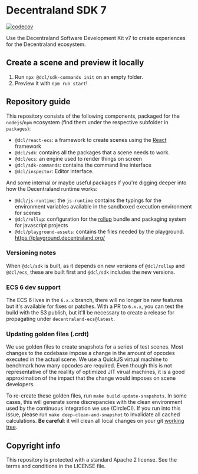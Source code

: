 # Decentraland SDK 7

[![codecov](https://codecov.io/gh/decentraland/js-sdk-toolchain/branch/main/graph/badge.svg?token=F7J331CGP6)](https://codecov.io/gh/decentraland/js-sdk-toolchain)

Use the Decentraland Software Development Kit v7 to create experiences for the Decentraland ecosystem.

## Create a scene and preview it locally

1. Run `npx @dcl/sdk-commands init` on an empty folder.
2. Preview it with `npm run start`!

## Repository guide

This repository consists of the following components, packaged for the `nodejs`/`npm` ecosystem (find them under the respective subfolder in `packages`):
* `@dcl/react-ecs`: a framework to create scenes using the [React](https://reactjs.org) framework
* `@dcl/sdk`: contains all the packages that a scene needs to work.
* `@dcl/ecs`: an engine used to render things on screen
* `@dcl/sdk-commands`: contains the command line interface
* `@dcl/inspector`: Editor interface.

And some internal or maybe useful packages if you're digging deeper into how the Decentraland runtime works:
* `@dcl/js-runtime`: the `js-runtime` contains the typings for the environment variables available in the sandboxed execution environment for scenes
* `@dcl/rollup`: configuration for the [rollup](https://rollupjs.org/) bundle and packaging system for javascript projects
* `@dcl/playground-assets`: contains the files needed by the playground. https://playground.decentraland.org/


### Versioning notes

When `@dcl/sdk` is built, as it depends on new versions of `@dcl/rollup` and `@dcl/ecs`, these are built first and `@dcl/sdk` includes the new versions.

### ECS 6 dev support
The ECS 6 lives in the `6.x.x` branch, there will no longer be new features but it's available for fixes or patches.
With a PR to `6.x.x`, you can test the build with the S3 publish, but it'll be necessary to create a release for propagating under `decentraland-ecs@latest`.

### Updating golden files (.crdt)

We use golden files to create snapshots for a series of test scenes. Most changes to the codebase impose a change in the amount of opcodes executed in the actual scene. We use a QuickJS virtual machine to benchmark how many opcodes are required. Even though this is not representative of the reallity of optimized JIT virual machines, it is a good approximation of the impact that the change would imposes on scene developers.

To re-create these golden files, run `make build update-snapshots`. In some cases, this will generate some discrepancies with the clean environment used by the continuous integration we use (CircleCI). If you run into this issue, please run `make deep-clean-and-snapshot` to invalidate all cached calculations. **Be careful**: it will clean all local changes on your git [working tree](https://git-scm.com/docs/gitglossary#Documentation/gitglossary.txt-aiddefworkingtreeaworkingtree).

## Copyright info

This repository is protected with a standard Apache 2 license. See the terms and conditions in the LICENSE file.

